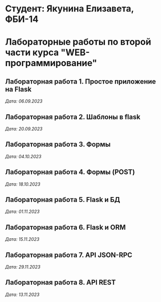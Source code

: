 # Студент: Якунина Елизавета, ФБИ-14

# Лабораторные работы по второй части курса "WEB-программирование"

## Лабораторная работа 1. Простое приложение на Flask

*Дата: 06.09.2023*

## Лабораторная работа 2. Шаблоны в flask

*Дата: 20.09.2023*

## Лабораторная работа 3. Формы

*Дата: 04.10.2023*

## Лабораторная работа 4. Формы (POST)

*Дата: 18.10.2023*

## Лабораторная работа 5. Flask и БД

*Дата: 01.11.2023*

## Лабораторная работа 6. Flask и ORM

*Дата: 15.11.2023*

## Лабораторная работа 7. API JSON-RPC

*Дата: 29.11.2023*

## Лабораторная работа 8. API REST

*Дата: 13.11.2023*
